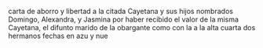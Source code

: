 carta de aborro y libertad a la citada Cayetana y sus hijos nombrados Domingo, Alexandra, y Jasmina por haber recibido el valor de la misma Cayetana, el difunto marido de la obargante como con la a la alta cuarta dos hermanos fechas en azu y nue